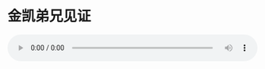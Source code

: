 # 金凯弟兄见证

<audio style="width: 100%;" preload="false" controls controlslist="nodownload"><source src="https://file.simai.life/audio/mp3/2019/191020_003.mp3" type="audio/mpeg">Your browser does not support the audio element.</audio>